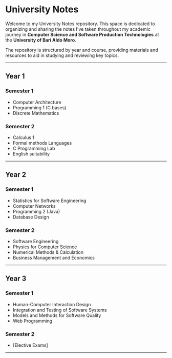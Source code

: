 # University Notes

Welcome to my University Notes repository. This space is dedicated to organizing and sharing the notes I've taken throughout my academic journey in **Computer Science and Software Production Technologies** at the **University of Bari Aldo Moro**.

The repository is structured by year and course, providing materials and resources to aid in studying and reviewing key topics.

---

## **Year 1**  
  ### **Semester 1**  
  - Computer Architecture  
  - Programming 1 (C bases) 
  - Discrete Mathematics

  ### **Semester 2**
  - Calculus 1
  - Formal methods Languages  
  - C Programming Lab
  - English suitability 

---

## **Year 2**  
  ### **Semester 1**  
  - Statistics for Software Engineering  
  - Computer Networks 
  - Programming 2 (Java)  
  - Database Design  

  ### **Semester 2**
  - Software Engineering  
  - Physics for Computer Science  
  - Numerical Methods & Calculation  
  - Business Management and Economics  

---

## **Year 3**  
  ### **Semester 1**  
  - Human-Computer Interaction Design  
  - Integration and Testing of Software Systems 
  - Models and Methods for Software Quality  
  - Web Programming  

  ### **Semester 2**
  - [Elective Exams]  
--- 
